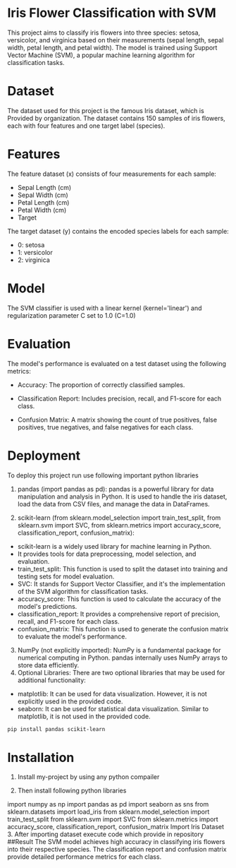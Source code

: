 # Iris Flower Classification with SVM

This project aims to classify iris flowers into three species: setosa, versicolor, and virginica based on their measurements (sepal length, sepal width, petal length, and petal width). The model is trained using Support Vector Machine (SVM), a popular machine learning algorithm for classification tasks.

# Dataset
The dataset used for this project is the famous Iris dataset, which is Provided by organization. The dataset contains 150 samples of iris flowers, each with four features and one target label (species).

# Features
The feature dataset (x) consists of four measurements for each sample:

- Sepal Length (cm)
- Sepal Width (cm)
- Petal Length (cm)
- Petal Width (cm)
- Target

The target dataset (y) contains the encoded species labels for each sample:

- 0: setosa
- 1: versicolor
- 2: virginica

# Model
The SVM classifier is used with a linear kernel (kernel='linear') and regularization parameter C set to 1.0 (C=1.0)

# Evaluation
The model's performance is evaluated on a test dataset using the following metrics:

- Accuracy: The proportion of correctly classified samples.

- Classification Report: Includes precision, recall, and F1-score for each class.

- Confusion Matrix: A matrix showing the count of true positives, false positives, true negatives, and false negatives for each class.

# Deployment
To deploy this project run use following important python libraries

1. pandas (import pandas as pd):
pandas is a powerful library for data manipulation and analysis in Python. It is used to handle the iris dataset, load the data from CSV files, and manage the data in DataFrames.

2. scikit-learn (from sklearn.model_selection import train_test_split, from sklearn.svm import SVC, from sklearn.metrics import accuracy_score, classification_report, confusion_matrix):
- scikit-learn is a widely used library for machine learning in Python.
- It provides tools for data preprocessing, model selection, and evaluation.
- train_test_split: This function is used to split the dataset into training and testing sets for model evaluation.
- SVC: It stands for Support Vector Classifier, and it's the implementation of the SVM algorithm for classification tasks.
- accuracy_score: This function is used to calculate the accuracy of the model's predictions.
- classification_report: It provides a comprehensive report of precision, recall, and F1-score for each class.
- confusion_matrix: This function is used to generate the confusion matrix to evaluate the model's performance.
3. NumPy (not explicitly imported):
NumPy is a fundamental package for numerical computing in Python.
pandas internally uses NumPy arrays to store data efficiently.
4. Optional Libraries:
There are two optional libraries that may be used for additional functionality:
- matplotlib: It can be used for data visualization. However, it is not explicitly used in the provided code.
- seaborn: It can be used for statistical data visualization. Similar to matplotlib, it is not used in the provided code.
```bash
pip install pandas scikit-learn
```

# Installation
1. Install my-project by using any python compailer

2. Then install following python libraries

import numpy as np
import pandas as pd
import seaborn as sns
from sklearn.datasets import load_iris
from sklearn.model_selection import train_test_split
from sklearn.svm import SVC
from sklearn.metrics import accuracy_score, classification_report, confusion_matrix
Import Iris Dataset
3. After importing dataset execute code which provide in repository
##Result
The SVM model achieves high accuracy in classifying iris flowers into their respective species. The classification report and confusion matrix provide detailed performance metrics for each class.
